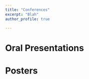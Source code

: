 ```yaml
---
title: "Conferences"
excerpt: "Blah"
author_profile: true

---
```


Oral Presentations
======

Posters
======
